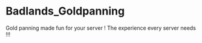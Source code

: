 # Badlands_Goldpanning
Gold panning made fun for your server ! The experience every server needs !!!
